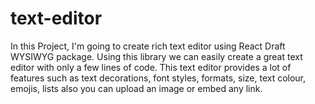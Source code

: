 # text-editor

In this Project, I'm going to create rich text editor using React Draft WYSIWYG package. Using this library we can easily create a great text editor with only a few lines of code. This text editor provides a lot of features such as text decorations, font styles, formats, size, text colour, emojis, lists also you can upload an image or embed any link. 
